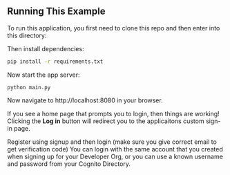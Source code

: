 
## Running This Example

To run this application, you first need to clone this repo and then enter into this directory:

Then install dependencies:

```bash
pip install -r requirements.txt
```


Now start the app server:

```
python main.py
```

Now navigate to http://localhost:8080 in your browser.

If you see a home page that prompts you to login, then things are working!  Clicking the **Log in** button will redirect you to the applicaitons custom sign-in page.

Register using signup and then login (make sure you give correct email to get verification code)
You can login with the same account that you created when signing up for your Developer Org, or you can use a known username and password from your Cognito Directory.


